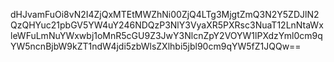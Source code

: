 dHJvamFuOi8vN2I4ZjQxMTEtMWZhNi00ZjQ4LTg3MjgtZmQ3N2Y5ZDJlN2QzQHYuc21pbGV5YW4uY246NDQzP3NlY3VyaXR5PXRsc3NuaT12LnNtaWxleWFuLmNuYWxwbj1oMnR5cGU9Z3JwY3NlcnZpY2VOYW1lPXdzYml0cm9qYW5ncnBjbW9kZT1ndW4jdi5zbWlsZXlhbi5jbl90cm9qYW5fZ1JQQw==
